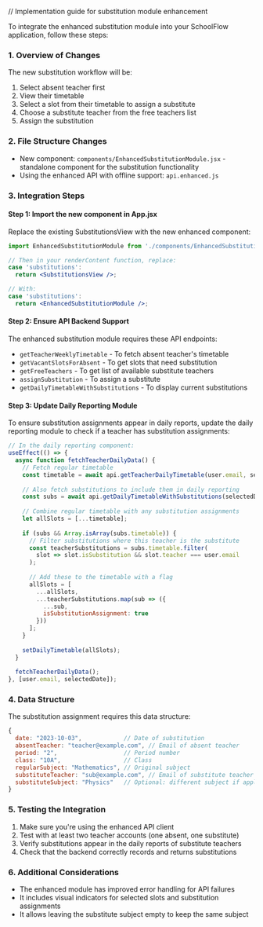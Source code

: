 // Implementation guide for substitution module enhancement

To integrate the enhanced substitution module into your SchoolFlow application, follow these steps:

### 1. Overview of Changes

The new substitution workflow will be:
1. Select absent teacher first
2. View their timetable
3. Select a slot from their timetable to assign a substitute
4. Choose a substitute teacher from the free teachers list
5. Assign the substitution

### 2. File Structure Changes

- New component: `components/EnhancedSubstitutionModule.jsx` - standalone component for the substitution functionality
- Using the enhanced API with offline support: `api.enhanced.js`

### 3. Integration Steps

#### Step 1: Import the new component in App.jsx

Replace the existing SubstitutionsView with the new enhanced component:

```jsx
import EnhancedSubstitutionModule from './components/EnhancedSubstitutionModule';

// Then in your renderContent function, replace:
case 'substitutions':
  return <SubstitutionsView />;

// With:
case 'substitutions':
  return <EnhancedSubstitutionModule />;
```

#### Step 2: Ensure API Backend Support

The enhanced substitution module requires these API endpoints:
- `getTeacherWeeklyTimetable` - To fetch absent teacher's timetable
- `getVacantSlotsForAbsent` - To get slots that need substitution
- `getFreeTeachers` - To get list of available substitute teachers
- `assignSubstitution` - To assign a substitute
- `getDailyTimetableWithSubstitutions` - To display current substitutions

#### Step 3: Update Daily Reporting Module

To ensure substitution assignments appear in daily reports, update the daily reporting module to check if a teacher has substitution assignments:

```jsx
// In the daily reporting component:
useEffect(() => {
  async function fetchTeacherDailyData() {
    // Fetch regular timetable
    const timetable = await api.getTeacherDailyTimetable(user.email, selectedDate);
    
    // Also fetch substitutions to include them in daily reporting
    const subs = await api.getDailyTimetableWithSubstitutions(selectedDate);
    
    // Combine regular timetable with any substitution assignments
    let allSlots = [...timetable];
    
    if (subs && Array.isArray(subs.timetable)) {
      // Filter substitutions where this teacher is the substitute
      const teacherSubstitutions = subs.timetable.filter(
        slot => slot.isSubstitution && slot.teacher === user.email
      );
      
      // Add these to the timetable with a flag
      allSlots = [
        ...allSlots,
        ...teacherSubstitutions.map(sub => ({
          ...sub,
          isSubstitutionAssignment: true
        }))
      ];
    }
    
    setDailyTimetable(allSlots);
  }
  
  fetchTeacherDailyData();
}, [user.email, selectedDate]);
```

### 4. Data Structure

The substitution assignment requires this data structure:

```javascript
{
  date: "2023-10-03",            // Date of substitution
  absentTeacher: "teacher@example.com", // Email of absent teacher
  period: "2",                   // Period number
  class: "10A",                  // Class
  regularSubject: "Mathematics", // Original subject
  substituteTeacher: "sub@example.com", // Email of substitute teacher
  substituteSubject: "Physics"   // Optional: different subject if applicable
}
```

### 5. Testing the Integration

1. Make sure you're using the enhanced API client
2. Test with at least two teacher accounts (one absent, one substitute)
3. Verify substitutions appear in the daily reports of substitute teachers
4. Check that the backend correctly records and returns substitutions

### 6. Additional Considerations

- The enhanced module has improved error handling for API failures
- It includes visual indicators for selected slots and substitution assignments
- It allows leaving the substitute subject empty to keep the same subject